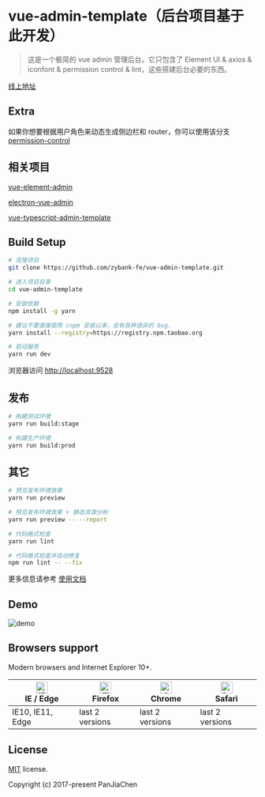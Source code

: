 # vue-admin-template（后台项目基于此开发）

> 这是一个极简的 vue admin 管理后台。它只包含了 Element UI & axios & iconfont & permission control & lint，这些搭建后台必要的东西。

[线上地址](http://zybank-fe.github.io/vue-admin-template)

## Extra

如果你想要根据用户角色来动态生成侧边栏和 router，你可以使用该分支[permission-control](https://github.com/zybank-fe/vue-admin-template/tree/permission-control)

## 相关项目

[vue-element-admin](https://github.com/zybank-fe/vue-element-admin)

[electron-vue-admin](https://github.com/zybank-fe/electron-vue-admin)

[vue-typescript-admin-template](https://github.com/zybank-fe/vue-typescript-admin-template)

## Build Setup

```bash
# 克隆项目
git clone https://github.com/zybank-fe/vue-admin-template.git

# 进入项目目录
cd vue-admin-template

# 安装依赖
npm install -g yarn

# 建议不要直接使用 cnpm 安装以来，会有各种诡异的 bug.
yarn install --registry=https://registry.npm.taobao.org

# 启动服务
yarn run dev
```

浏览器访问 [http://localhost:9528](http://localhost:9528)

## 发布

```bash
# 构建测试环境
yarn run build:stage

# 构建生产环境
yarn run build:prod
```

## 其它

```bash
# 预览发布环境效果
yarn run preview

# 预览发布环境效果 + 静态资源分析
yarn run preview -- --report

# 代码格式检查
yarn run lint

# 代码格式检查并自动修复
npm run lint -- --fix
```

更多信息请参考 [使用文档](https://panjiachen.github.io/vue-element-admin-site/zh/)

## Demo

![demo](https://github.com/PanJiaChen/PanJiaChen.github.io/blob/master/images/demo.gif)

## Browsers support

Modern browsers and Internet Explorer 10+.

| [<img src="https://raw.githubusercontent.com/alrra/browser-logos/master/src/edge/edge_48x48.png" alt="IE / Edge" width="24px" height="24px" />](http://godban.github.io/browsers-support-badges/)</br>IE / Edge | [<img src="https://raw.githubusercontent.com/alrra/browser-logos/master/src/firefox/firefox_48x48.png" alt="Firefox" width="24px" height="24px" />](http://godban.github.io/browsers-support-badges/)</br>Firefox | [<img src="https://raw.githubusercontent.com/alrra/browser-logos/master/src/chrome/chrome_48x48.png" alt="Chrome" width="24px" height="24px" />](http://godban.github.io/browsers-support-badges/)</br>Chrome | [<img src="https://raw.githubusercontent.com/alrra/browser-logos/master/src/safari/safari_48x48.png" alt="Safari" width="24px" height="24px" />](http://godban.github.io/browsers-support-badges/)</br>Safari |
| --------- | --------- | --------- | --------- |
| IE10, IE11, Edge| last 2 versions| last 2 versions| last 2 versions

## License

[MIT](https://github.com/PanJiaChen/vue-admin-template/blob/master/LICENSE) license.

Copyright (c) 2017-present PanJiaChen
